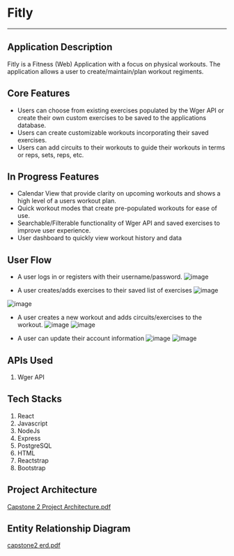 # Fitly
---

## Application Description
Fitly is a Fitness (Web) Application with a focus on physical workouts. The application allows a user to create/maintain/plan workout regiments.

## Core Features
- Users can choose from existing exercises populated by the Wger API or create their own custom exercises to be saved to the applications database.
- Users can create customizable workouts incorporating their saved exercises.
- Users can add circuits to their workouts to guide their workouts in terms or reps, sets, reps, etc.

## In Progress Features
- Calendar View that provide clarity on upcoming workouts and shows a high level of a users workout plan.
- Quick workout modes that create pre-populated workouts for ease of use.
- Searchable/Filterable functionality of Wger API and saved exercises to improve user experience.
- User dashboard to quickly view workout history and data

## User Flow
- A user logs in or registers with their username/password.
  ![image](https://github.com/user-attachments/assets/18e75450-b8eb-4299-83b5-0cc469269648)


- A user creates/adds exercises to their saved list of exercises
  ![image](https://github.com/user-attachments/assets/518ffb8c-e264-41a5-8363-28d5150ab2b9)

![image](https://github.com/user-attachments/assets/35538260-6a49-461b-826e-b1b5225b4b70)

- A user creates a new workout and adds circuits/exercises to the workout.
  ![image](https://github.com/user-attachments/assets/4cbe5dd5-12a3-4a94-9f98-429c9f57d768)
![image](https://github.com/user-attachments/assets/ce12a108-6946-4f98-a62d-8407f5392087)

- A user can update their account information
  ![image](https://github.com/user-attachments/assets/cc0e9f91-c7b3-4bf5-b707-39598ab0d66b)
![image](https://github.com/user-attachments/assets/98a3512d-e126-4835-b42a-5d5cf97f5998)


## APIs Used
1. Wger API

## Tech Stacks
1. React
2. Javascript
3. NodeJs
4. Express
5. PostgreSQL
6. HTML
7. Reactstrap
8. Bootstrap

## Project Architecture
[Capstone 2 Project Architecture.pdf](https://github.com/user-attachments/files/16731165/Capstone.2.Project.Architecture.pdf)

## Entity Relationship Diagram
[capstone2 erd.pdf](https://github.com/user-attachments/files/16731138/capstone2.erd.pdf)

